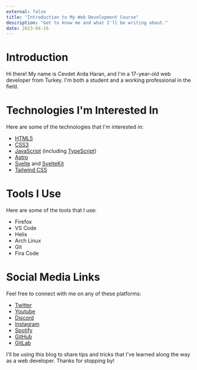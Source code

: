 ```yaml
---
external: false
title: "Introduction to My Web Development Course"
description: "Get to know me and what I'll be writing about."
date: 2023-04-16
---
```


# Introduction

Hi there! My name is Cevdet Arda Haran, and I'm a 17-year-old web developer from Turkey. I'm both a student and a working professional in the field.

# Technologies I'm Interested In

Here are some of the technologies that I'm interested in:

- [HTML5](https://developer.mozilla.org/en-US/docs/Web/HTML)
- [CSS3](https://developer.mozilla.org/en-US/docs/Web/CSS)
- [JavaScript](https://developer.mozilla.org/en-US/docs/Web/JavaScript) (including [TypeScript](https://www.typescriptlang.org/))
- [Astro](https://astro.build/)
- [Svelte](https://svelte.dev/) and [SvelteKit](https://kit.svelte.dev/)
- [Tailwind CSS](https://tailwindcss.com/)

# Tools I Use

Here are some of the tools that I use:

- Firefox
- VS Code
- Helix
- Arch Linux
- Git
- Fira Code

# Social Media Links

Feel free to connect with me on any of these platforms:

- [Twitter](https://twitter.com/codewitharda)
- [Youtube](https://www.youtube.com/@CodeWithArda)
- [Discord](https://discord.gg/AvcyGKkd)
- [Instagram](https://www.instagram.com/cevdethaa/)
- [Spotify](https://open.spotify.com/user/31bxqrtglx7nvdy7zuhv2kbagisy)
- [GitHub](https://github.com/codewitharda)
- [GitLab](https://gitlab.com/codewitharda)

I'll be using this blog to share tips and tricks that I've learned along the way as a web developer. Thanks for stopping by!